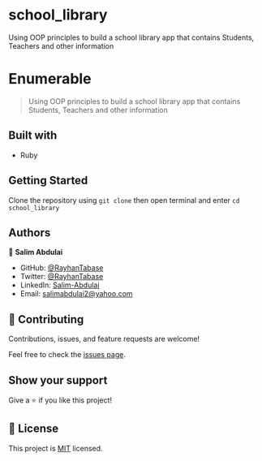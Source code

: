# school_library
Using OOP principles to build a school library app that contains Students, Teachers and other information


# Enumerable
> Using OOP principles to build a school library app that contains Students, Teachers and other information

## Built with
- Ruby

## Getting Started
Clone the repository using `git clone` then open terminal and enter `cd school_library`


## Authors

👤 **Salim Abdulai**

- GitHub: [@RayhanTabase](https://github.com/RayhanTabase)
- Twitter: [@RayhanTabase](https://twitter.com/@RayhanTabase)
- LinkedIn: [Salim-Abdulai](https://linkedin.com/in/salim-abdulai-5430065b)
- Email: salimabdulai2@yahoo.com

## 🤝 Contributing

Contributions, issues, and feature requests are welcome!

Feel free to check the [issues page](../../issues/).

## Show your support

Give a ⭐️ if you like this project!

## 📝 License

This project is [MIT](./MIT.md) licensed.